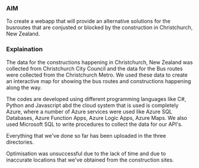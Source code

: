 ### AIM

To create a webapp that will provide an alternative solutions for the busroutes that are conjusted or blocked by the construction in Christchurch, New Zealand.

### Explaination

The data for the constructions happening in Christchurch, New Zealand was collected from Christchurch City Council and the data for the Bus routes were collected from the Christchurch Metro.
We used these data to create an interactive map for showing the bus routes and constructions happening along the way.

The codes are developed using different programming languages like C#, Python and Javascript abd the cloud system that is used is completely Azure, where a number of Azure services were used like Azure SQL Databases, Azure Function Apps, Azure Logic Apps, Azure Maps. We also used Microsoft SQL to write procedures to collect the data for our API's.

Everything that we've done so far has been uploaded in the three directories.

Optimisation was unsuccessful due to the lack of time and due to inaccurate locations that we've obtained from the construction sites.
